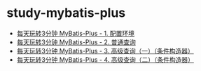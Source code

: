# study-mybatis-plus
- [每天玩转3分钟 MyBatis-Plus - 1. 配置环境](https://www.cnblogs.com/jackson0714/p/study-mybatis-plus1.html)   
- [每天玩转3分钟 MyBatis-Plus - 2. 普通查询](https://www.cnblogs.com/jackson0714/p/study-mybatis-plus2.html)
- [每天玩转3分钟 MyBatis-Plus - 3. 高级查询（一）（条件构造器）](https://www.cnblogs.com/jackson0714/p/study-mybatis-plus3.html)   
- [每天玩转3分钟 MyBatis-Plus - 4. 高级查询（二）（条件构造器）](https://www.cnblogs.com/jackson0714/p/study-mybatis-plus4.html) 

